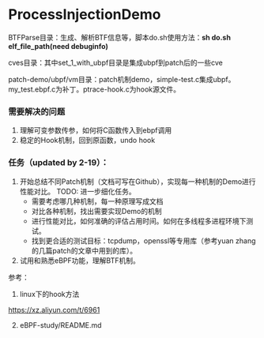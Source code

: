 # ProcessInjectionDemo

BTFParse目录：生成、解析BTF信息等，脚本do.sh使用方法：**sh do.sh elf_file_path(need debuginfo)**

cves目录：其中set_1_with_ubpf目录是集成ubpf到patch后的一些cve

patch-demo/ubpf/vm目录：patch机制demo，simple-test.c集成ubpf。my_test.ebpf.c为补丁。ptrace-hook.c为hook源文件。


### 需要解决的问题  
1. 理解可变参数传参，如何将C函数传入到ebpf调用  
2. 稳定的Hook机制，回到原函数，undo hook  

### 任务（updated by 2-19）： 

1. 开始总结不同Patch机制（文档可写在Github），实现每一种机制的Demo进行性能对比。 TODO: 进一步细化任务。
   - 需要考虑哪几种机制，每一种原理写成文档
   - 对比各种机制，找出需要实现Demo的机制
   - 进行性能对比，如何准确的评估占用时间。如何在多线程多进程环境下测试。
   - 找到更合适的测试目标：tcpdump，openssl等专用库（参考yuan zhang的几篇patch的文章中用到的库）。
2. 试用和熟悉eBPF功能，理解BTF机制。 

参考：

1. linux下的hook方法  

https://xz.aliyun.com/t/6961

2. eBPF-study/README.md  

   

